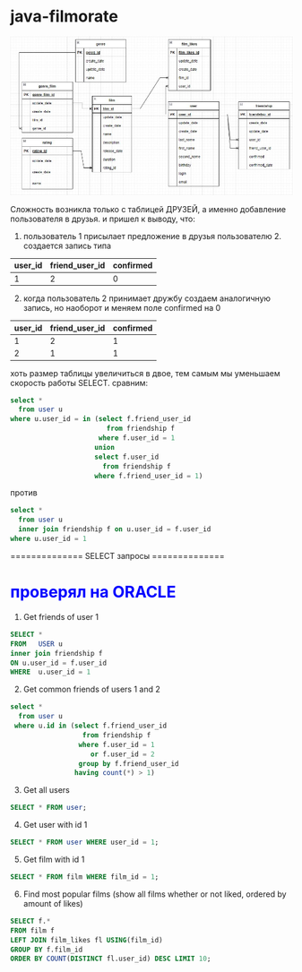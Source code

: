 # java-filmorate

![DB flow chart](ER_sheme.JPG)

Сложность возникла только с таблицей ДРУЗЕЙ, а именно добавление пользователя в друзья. и пришел к выводу, что:

1. пользователь 1 присылает предложение в друзья пользователю 2. создается запись типа

| user_id | friend_user_id | confirmed |
|---------|----------------|-----------|
| 1       | 2              | 0         |

2. когда пользователь 2 принимает дружбу создаем аналогичную запись, но наоборот и меняем поле confirmed на 0

| user_id | friend_user_id | confirmed |
|---------|----------------|-----------|
| 1       | 2              | 1         |
| 2       | 1              | 1         |

хоть размер таблицы увеличиться в двое, тем самым мы уменьшаем скорость работы SELECT. сравним:

``` sql
select * 
  from user u
where u.user_id = in (select f.friend_user_id
                        from friendship f
                      where f.user_id = 1
                     union
                     select f.user_id
                       from friendship f
                     where f.friend_user_id = 1)
``` 

против

``` sql
select * 
  from user u
  inner join friendship f on u.user_id = f.user_id
where u.user_id = 1
``` 

============== SELECT запросы ==============

# <span style="color:blue">проверял на ORACLE</span>

1) Get friends of user 1

``` sql
SELECT *
FROM   USER u
inner join friendship f
ON u.user_id = f.user_id
WHERE  u.user_id = 1
```

2) Get common friends of users 1 and 2

``` sql
select *
  from user u
 where u.id in (select f.friend_user_id
                  from friendship f
                 where f.user_id = 1
                    or f.user_id = 2
                 group by f.friend_user_id
                having count(*) > 1)

```

3) Get all users

``` sql
SELECT * FROM user;
```

4) Get user with id 1

``` sql
SELECT * FROM user WHERE user_id = 1;
```

5) Get film with id 1

``` sql
SELECT * FROM film WHERE film_id = 1;
```

6) Find most popular films (show all films whether or not liked, ordered by amount of likes)

``` sql
SELECT f.*
FROM film f
LEFT JOIN film_likes fl USING(film_id)
GROUP BY f.film_id
ORDER BY COUNT(DISTINCT fl.user_id) DESC LIMIT 10;
```
